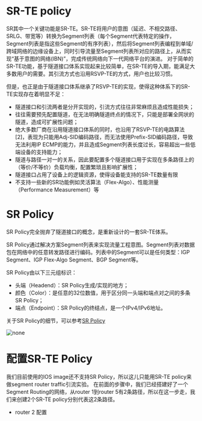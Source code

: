 # SR-TE policy

SR其中一个关键功能是SR-TE。SR-TE将用户的意图（延迟、不相交路径、SRLG、带宽等）转换为Segment列表（每个Segment代表特定的操作，Segment列表是指这些Segment的有序列表），然后将Segment列表编程到单域/跨域网络的边缘设备上，同时引导流量至Segment列表所对应的路径上，从而实现“基于意图的网络(IBN)”，完成传统网络向下一代网络平台的演进。
对于简单的SR-TE功能，基于隧道接口体系实现起来比较简单，在SR-TE的导入期，能满足大多数用户的需要。其引流方式也沿用RSVP-TE的方式，用户也比较习惯。

但是，也正是由于隧道接口体系继承了RSVP-TE的实现，使得这种体系下的SR-TE实现存在着明显不足：

- 隧道接口和引流两者是分开实现的，引流方式往往非常麻烦且造成性能损失；
- 往往需要预先配置隧道，在无法明确隧道终点的情况下，只能是部署全网状的隧道，造成可扩展性问题；
- 绝大多数厂商在沿用隧道接口体系的同时，也沿用了RSVP-TE的电路算法[2]，表现为只能用Adj-SID编码路径，而无法使用Prefix-SID编码路径，导致无法利用IP ECMP的能力，并且造成Segment列表长度过长，容易超出一些低端设备的支持能力；
- 隧道与路径一对一的关系，因此要配置多个隧道接口用于实现在多条路径上的（等价/不等价）负载均衡，配置繁琐且影响扩展性；
- 隧道接口占用了设备上的逻辑资源，使得设备能支持的SR-TE数量有限
- 不支持一些新的SR功能例如灵活算法（Flex-Algo）、性能测量（Performance Measurement）等

# SR Policy
SR Policy完全抛弃了隧道接口的概念，是重新设计的一套SR-TE体系。

SR Policy通过解决方案Segment列表来实现流量工程意图。Segment列表对数据包在网络中的任意转发路径进行编码。列表中的Segment可以是任何类型：IGP Segment、IGP Flex-Algo Segment、BGP Segment等。

SR Policy由以下三元组标识：

- 头端（Headend）：SR Policy生成/实现的地方；
- 颜色（Color）：是任意的32位数值，用于区分同一头端和端点对之间的多条SR Policy；
- 端点（Endpoint）：SR Policy的终结点，是一个IPv4/IPv6地址。

关于SR Policy的细节，可以参考[SR Policy](https://www.sdnlab.com/23509.html)

![none](https://img1.sdnlab.com/wp-content/uploads/2019/09/SR-policy-3.png)

# 配置SR-TE Policy

我们目前使用的IOS image还不支持SR Policy，所以这儿只能用SR-TE policy来做segment router traffic引流实验。
在前面的步骤中，我们已经搭建好了一个Segment Routing的网络，从router 1到router 5有2条路径，所以在这一步走，我们来创建2个SR-TE policy分别代表这2条路径。

- router 2 配置


